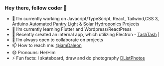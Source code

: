 ### Hey there, fellow coder 👋

- 🔭 I’m currently working on Javacript/TypeScript, React, Tailwind,CSS 3, Arduino [Automated Pantry Light](https://github.com/IamDaleon/Automate_Pantry_Light) & [Solar Hydroponics](https://github.com/IamDaleon/SolarHydroPonics) Projects
- 🌱 I’m currently learning Flutter and Wordpress/ReactPress
- 📳 Recently created an internal app, which utilizing Electron - [TashTash](https://github.com/IamDaleon/tashTash) | 
- 👯 I’m always open to collaborate on projects
- 📫 How to reach me: [@iamDaleon](https://twitter.com/iamDaleon)
- 😄 Pronouns: He/Him
- ⚡ Fun facts: I skateboard, draw and do photography [DListPhotos](https://instagram/DListPhotos)
